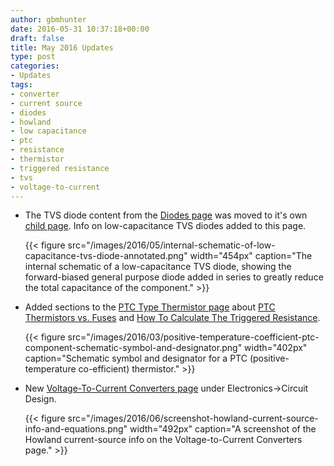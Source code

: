 ```yaml
---
author: gbmhunter
date: 2016-05-31 10:37:18+00:00
draft: false
title: May 2016 Updates
type: post
categories:
- Updates
tags:
- converter
- current source
- diodes
- howland
- low capacitance
- ptc
- resistance
- thermistor
- triggered resistance
- tvs
- voltage-to-current
---
```


* The TVS diode content from the [Diodes page](/electronics/components/diodes) was moved to it's own [child page](/electronics/components/diodes/tvs-diodes). Info on low-capacitance TVS diodes added to this page.  

    {{< figure src="/images/2016/05/internal-schematic-of-low-capacitance-tvs-diode-annotated.png" width="454px" caption="The internal schematic of a low-capacitance TVS diode, showing the forward-biased general purpose diode added in series to greatly reduce the total capacitance of the component."  >}}  

* Added sections to the [PTC Type Thermistor page](/electronics/components/circuit-protection/ptc-type-thermistor) about [PTC Thermistors vs. Fuses](/electronics/components/circuit-protection/ptc-type-thermistor#ptc-thermistors-vs-fuses) and [How To Calculate The Triggered Resistance](/electronics/components/circuit-protection/ptc-type-thermistor#how-to-calculate-the-triggered-resistance).  

    {{< figure src="/images/2016/03/positive-temperature-coefficient-ptc-component-schematic-symbol-and-designator.png" width="402px" caption="Schematic symbol and designator for a PTC (positive-temperature co-efficient) thermistor." >}}  

* New [Voltage-To-Current Converters page](/electronics/circuit-design/voltage-to-current-converters) under Electronics->Circuit Design.  

    {{< figure src="/images/2016/06/screenshot-howland-current-source-info-and-equations.png" width="492px" caption="A screenshot of the Howland current-source info on the Voltage-to-Current Converters page."  >}}

